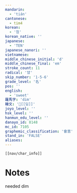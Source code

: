 ```yaml
---
mandarin:
  - 'tián'
cantonese:
  - tim4
korean:
  - '첨'
korean_native: ''
japanese:
  - 'TEN'
japanese_nanori: ''
vietnamese:
middle_chinese_initial: 'd'
middle_chinese_final: 'em'
stroke_count: 11
radical: '甘'
skip_number: '1-5-6'
grade_level: '名'
pos: ''
english:
  - 'sweet'
羅馬字: 'dim'
韓文: '[[딤]]'
joyo_level: ''
hsk_level: ''
hanmun_edu_level: ''
danayo_id: 8148
mc_id: 7105
graphemic_classification: '會意'
stand_in: 'FALSE'
aliases:
---
```

```meta-bind-embed
[[nav/char_info]]
```

# Notes
needed dim
